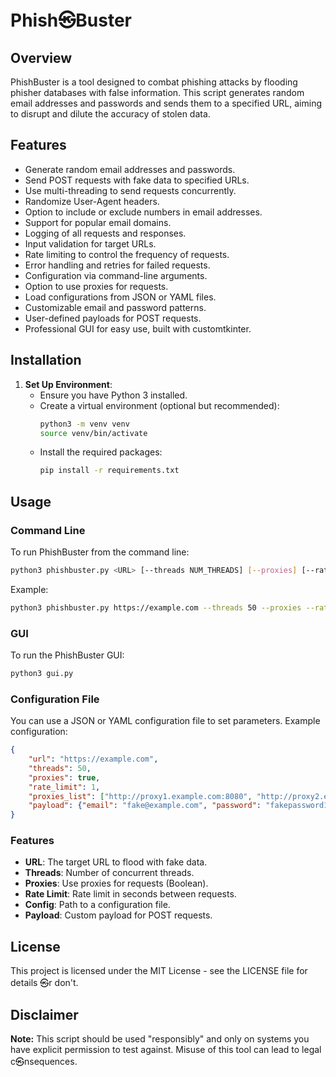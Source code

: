 
# Phish㉿Buster

## Overview
PhishBuster is a tool designed to combat phishing attacks by flooding phisher databases with false information. This script generates random email addresses and passwords and sends them to a specified URL, aiming to disrupt and dilute the accuracy of stolen data.

## Features
- Generate random email addresses and passwords.
- Send POST requests with fake data to specified URLs.
- Use multi-threading to send requests concurrently.
- Randomize User-Agent headers.
- Option to include or exclude numbers in email addresses.
- Support for popular email domains.
- Logging of all requests and responses.
- Input validation for target URLs.
- Rate limiting to control the frequency of requests.
- Error handling and retries for failed requests.
- Configuration via command-line arguments.
- Option to use proxies for requests.
- Load configurations from JSON or YAML files.
- Customizable email and password patterns.
- User-defined payloads for POST requests.
- Professional GUI for easy use, built with customtkinter.

## Installation
1. **Set Up Environment**:
   - Ensure you have Python 3 installed.
   - Create a virtual environment (optional but recommended):
     ```sh
     python3 -m venv venv
     source venv/bin/activate
     ```
   - Install the required packages:
     ```sh
     pip install -r requirements.txt
     ```

## Usage

### Command Line
To run PhishBuster from the command line:
```sh
python3 phishbuster.py <URL> [--threads NUM_THREADS] [--proxies] [--rate-limit SECONDS] [--config CONFIG_FILE] [--payload CUSTOM_PAYLOAD]
```
Example:
```sh
python3 phishbuster.py https://example.com --threads 50 --proxies --rate-limit 1
```

### GUI
To run the PhishBuster GUI:
```sh
python3 gui.py
```

### Configuration File
You can use a JSON or YAML configuration file to set parameters. Example configuration:

```json
{
    "url": "https://example.com",
    "threads": 50,
    "proxies": true,
    "rate_limit": 1,
    "proxies_list": ["http://proxy1.example.com:8080", "http://proxy2.example.com:8080"],
    "payload": {"email": "fake@example.com", "password": "fakepassword123"}
}
```

### Features
- **URL**: The target URL to flood with fake data.
- **Threads**: Number of concurrent threads.
- **Proxies**: Use proxies for requests (Boolean).
- **Rate Limit**: Rate limit in seconds between requests.
- **Config**: Path to a configuration file.
- **Payload**: Custom payload for POST requests.

## License
This project is licensed under the MIT License - see the LICENSE file for details ㉿r don't.

## Disclaimer
**Note:** This script should be used "responsibly" and only on systems you have explicit permission to test against. Misuse of this tool can lead to legal c㉿nsequences.
